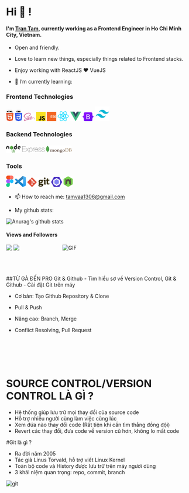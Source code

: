 # Hi 👋 !

#### I'm [Tran Tam](https://github.com/owentr1369), currently working as a Frontend Engineer in Ho Chi Minh City, Vietnam.

<!--
**owentr1369/owentr1369** is a ✨ _special_ ✨ repository because its `README.md` (this file) appears on your GitHub profile.

Here are some ideas to get you started:

- 🔭 I’m currently working on ...
- 🌱 I’m currently learning ...
- 👯 I’m looking to collaborate on ...
- 🤔 I’m looking for help with ...
- 💬 Ask me about ...
- 📫 How to reach me: ...
- 😄 Pronouns: ...
- ⚡ Fun fact: ...
-->
- Open and friendly.
- Love to learn new things, especially things related to Frontend stacks.
- Enjoy working with ReactJS ❤ VueJS

- 🌱 I’m currently learning:

### Frontend Technologies

<div>
  <img src ="./images/html-5.svg" alt="HTML5 logo" width="4%" title='HTML5'/>
  <img src ="./images/css-3.svg" alt="CSS3 logo" width="4%" title='CSS3'/>
  <img src ="./images/sass.svg" alt="Sass logo" width="6%" title='Sass'/>
  <img src ="./images/javascript.svg" alt="JavaScript logo" width="5%" title='JavaScript'/>
  <img src ="./images/es6.svg" alt="ES6 logo" width="5%" title='ES6'/>
  <img src ="./images/react.svg" alt="react logo" width="6%" title='React'/>
  <img src ="./images/vuejs.svg.png" alt="vue logo" width="6%" title='Vue'/>
    <img src ="./images/Bootstrap_logo.svg.png" alt="vue logo" width="6%" title='Bootstrap'/>
      <img src ="./images/Tailwind_CSS_Logo.svg.png" alt="vue logo" width="8%" title='TailwindCSS'/>
  </div>
  
  ### Backend Technologies

<div>
  <img src ="./images/nodejs.svg" alt="Node logo" width="8%" title='Nodejs'/>
  <img src ="./images/express.svg" alt="express logo" width="12%" title='Express'/>
  <img src ="./images/mongodb.svg" alt="D3 logo" width="14%" title='MongoDB'/>
</div>

### Tools

<div>
  <img src ="./images/figma.svg" alt="Figma logo" width="4%" title='Figma'/>
  <img src ="./images/visual-studio-code.svg" alt="VS Code logo" width="6%" title='Visual Studio Code'/>
  <img src ="./images/git.svg" alt="Git logo" width="12%" title='Git'/>
  <img src ="./images/eslint.svg" alt="ESLint logo" width="6%" title='ESLint'/>
  <img src ="./images/nodemon.svg" alt="Nodemon logo" width="5%" title='Nodemon'/> 
</div>

- 📫 How to reach me: tamvaa1306@gmail.com

- My github stats:

![Anurag's github stats](https://github-readme-stats.vercel.app/api?username=owentr1369&theme=radical)


####  Views and Followers
![](https://i0.wp.com/s1.uphinh.org/2021/09/09/1a1d60ba032fca679a8bb71ebe5fa649.png)
<a href="https://github.com/owentr1369">
    <img src="https://komarev.com/ghpvc/?username=owentr1369">
	</a><a href="https://github.com/owentr1369"></a>
<img align="right" alt="GIF" src="https://media.giphy.com/media/p4NLw3I4U0idi/giphy.gif" width="350px" />

<br/>
<br/>

<br/>
##TỪ GÀ ĐẾN PRO Git & Github
- Tìm hiểu sơ về Version Control, Git & Github
- Cài đặt Git trên máy

- Cơ bản: Tạo Github Repository & Clone
- Pull & Push

- Nâng cao: Branch, Merge
- Conflict Resolving, Pull Request

<br/>
<br/>
<br/>
<br/>

# SOURCE CONTROL/VERSION CONTROL LÀ GÌ ?
- Hệ thống giúp lưu trữ mọi thay đổi của source code
- Hỗ trợ nhiều người cùng làm việc cùng lúc
- Xem đứa nào thay đổi code (Rất tiện khi cần tìm thằng đồng đội)
- Revert các thay đổi, đưa code về version cũ hơn, không lo mất code

#Git là gì ?
- Ra đời  năm 2005
- Tác giả Linus Torvald, hỗ trợ viết Linux Kernel
- Toàn bộ code và History được lưu trữ trên máy người dùng
- 3 khái niệm quan trọng: repo, commit, branch

![git](https://www.sferalabs.cc/wp-content/uploads/github-logo-white-700x465.png)
